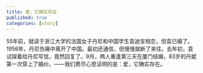 ```yaml
---
title: 爱，它确实存在
published: true
categories: [story]
---
```


55年前，就读于浙江大学的法国女子丹尼和中国学生袁迪宝相恋，但袁已婚了。1956年，丹尼伤痛中离开了中国。最初还通信，但慢慢就断了来往。去年初，袁试探着给丹尼写信，竟然回复了。9月，两人重逢第三天在厦门结婚，83岁的丹妮第一次穿上了婚纱。——我们费尽心思证明的是：爱，它确实存在。

